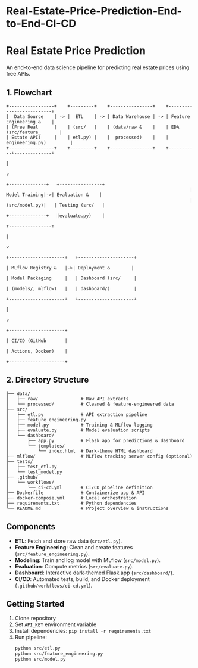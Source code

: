 # Real-Estate-Price-Prediction-End-to-End-CI-CD

# Real Estate Price Prediction

An end-to-end data science pipeline for predicting real estate prices using free APIs.

## 1. Flowchart
```text
+-----------------+    +---------+    +----------------+    +--------------------------+
|  Data Source    | -> |  ETL    | -> | Data Warehouse | -> | Feature Engineering &    |
| (Free Real      |    | (src/   |    | (data/raw &    |    | EDA (src/feature_       |
| Estate API)     |    | etl.py) |    |  processed)    |    | engineering.py)         |
+-----------------+    +---------+    +----------------+    +-----------+--------------+
                                                                            |
                                                                            v
                                                                     +--------------+   +----------------+
                                                                     | Model Training|->| Evaluation &    |
                                                                     | (src/model.py)|   | Testing (src/   |
                                                                     +--------------+   |evaluate.py)    |
                                                                                         +----------------+
                                                                                                  |
                                                                                                  v
                                                                                     +---------------------+   +---------------------+
                                                                                     | MLflow Registry &   |->| Deployment &        |
                                                                                     | Model Packaging     |   | Dashboard (src/     |
                                                                                     | (models/, mlflow)   |   | dashboard/)         |
                                                                                     +---------------------+   +---------------------+
                                                                                                  |
                                                                                                  v
                                                                                     +---------------------+
                                                                                     | CI/CD (GitHub       |
                                                                                     | Actions, Docker)    |
                                                                                     +---------------------+
````

## 2. Directory Structure

````text
├── data/
│   ├── raw/                # Raw API extracts
│   └── processed/          # Cleaned & feature-engineered data
├── src/
│   ├── etl.py              # API extraction pipeline
│   ├── feature_engineering.py
│   ├── model.py            # Training & MLflow logging
│   ├── evaluate.py         # Model evaluation scripts
│   └── dashboard/
│       ├── app.py          # Flask app for predictions & dashboard
│       └── templates/
│           └── index.html  # Dark-theme HTML dashboard
├── mlflow/                 # MLflow tracking server config (optional)
├── tests/
│   ├── test_etl.py
│   └── test_model.py
├── .github/
│   └── workflows/
│       └── ci-cd.yml       # CI/CD pipeline definition
├── Dockerfile              # Containerize app & API
├── docker-compose.yml      # Local orchestration
├── requirements.txt        # Python dependencies
└── README.md               # Project overview & instructions
````



## Components

- **ETL**: Fetch and store raw data (`src/etl.py`).
- **Feature Engineering**: Clean and create features (`src/feature_engineering.py`).
- **Modeling**: Train and log model with MLflow (`src/model.py`).
- **Evaluation**: Compute metrics (`src/evaluate.py`).
- **Dashboard**: Interactive dark-themed Flask app (`src/dashboard/`).
- **CI/CD**: Automated tests, build, and Docker deployment (`.github/workflows/ci-cd.yml`).

## Getting Started

1. Clone repository
2. Set `API_KEY` environment variable
3. Install dependencies: `pip install -r requirements.txt`
4. Run pipeline:
   ```bash
   python src/etl.py
   python src/feature_engineering.py
   python src/model.py

